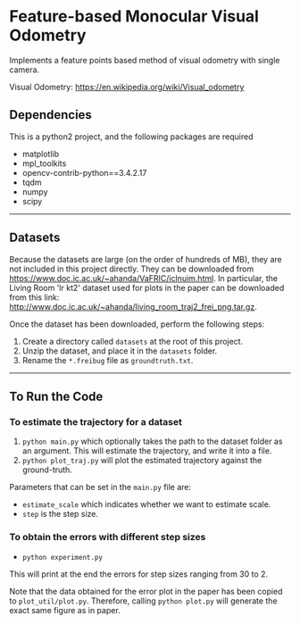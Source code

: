 # Feature-based Monocular Visual Odometry

Implements a feature points based method of visual odometry with single camera.

Visual Odometry: https://en.wikipedia.org/wiki/Visual_odometry

## Dependencies

This is a python2 project, and the following packages are required

* matplotlib
* mpl_toolkits
* opencv-contrib-python==3.4.2.17
* tqdm
* numpy
* scipy

----------------------------------

## Datasets

Because the datasets are large (on the order of hundreds of MB), they are not included in this project directly. They can be downloaded from https://www.doc.ic.ac.uk/~ahanda/VaFRIC/iclnuim.html. In particular, the Living Room 'lr kt2' dataset used for plots in the paper can be downloaded from this link: http://www.doc.ic.ac.uk/~ahanda/living_room_traj2_frei_png.tar.gz.

Once the dataset has been downloaded, perform the following steps:

1. Create a directory called `datasets` at the root of this project.
2. Unzip the dataset, and place it in the `datasets` folder.
3. Rename the `*.freibug` file as `groundtruth.txt`.

----------------------------------

## To Run the Code

### To estimate the trajectory for a dataset

1. `python main.py` which optionally takes the path to the dataset folder as an argument. This will estimate the trajectory, and write it into a file.
2. `python plot_traj.py` will plot the estimated trajectory against the ground-truth.

Parameters that can be set in the `main.py` file are:

* `estimate_scale` which indicates whether we want to estimate scale.
* `step` is the step size.

### To obtain the errors with different step sizes

* `python experiment.py`

This will print at the end the errors for step sizes ranging from 30 to 2.

Note that the data obtained for the error plot in the paper has been copied to `plot_util/plot.py`. Therefore, calling `python plot.py` will generate the exact same figure as in paper.
